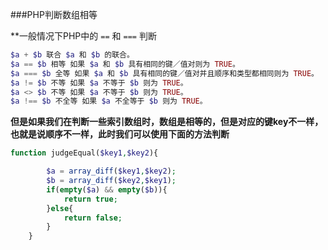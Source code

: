 ###PHP判断数组相等

**一般情况下PHP中的 `==` 和 `===` 判断   
```php
$a + $b 联合 $a 和 $b 的联合。
$a == $b 相等 如果 $a 和 $b 具有相同的键／值对则为 TRUE。
$a === $b 全等 如果 $a 和 $b 具有相同的键／值对并且顺序和类型都相同则为 TRUE。
$a != $b 不等 如果 $a 不等于 $b 则为 TRUE。
$a <> $b 不等 如果 $a 不等于 $b 则为 TRUE。
$a !== $b 不全等 如果 $a 不全等于 $b 则为 TRUE。
```

**但是如果我们在判断一些索引数组时，数组是相等的，但是对应的键key不一样，也就是说顺序不一样，此时我们可以使用下面的方法判断**
```php
function judgeEqual($key1,$key2){

        $a = array_diff($key1,$key2);
        $b = array_diff($key2,$key1);
        if(empty($a) && empty($b)){
            return true;
        }else{
            return false;
        }
    }

```
